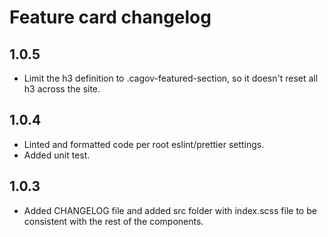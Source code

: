 # Feature card changelog

## 1.0.5
* Limit the h3 definition to .cagov-featured-section, so it doesn't reset all h3 across the site.

## 1.0.4
* Linted and formatted code per root eslint/prettier settings.
* Added unit test.

## 1.0.3
* Added CHANGELOG file and added src folder with index.scss file to be consistent with the rest of the components.

